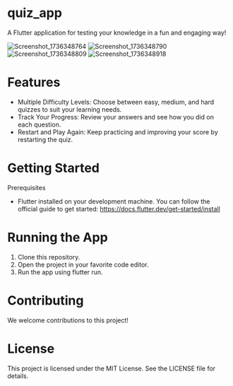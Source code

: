 # quiz_app

A Flutter application for testing your knowledge in a fun and engaging way!

![Screenshot_1736348764](https://github.com/user-attachments/assets/9d29339a-52a2-4790-9e2a-993f23859ecd)
![Screenshot_1736348790](https://github.com/user-attachments/assets/46fdb26f-e1a3-4148-9a78-897e8217b220)
![Screenshot_1736348809](https://github.com/user-attachments/assets/cf54fbcd-d6e6-49b3-bdad-77aa9d282ac9)
![Screenshot_1736348918](https://github.com/user-attachments/assets/46c738dc-d892-4a32-8b59-b3661e8581bd)


# Features

- Multiple Difficulty Levels: Choose between easy, medium, and hard quizzes to suit your learning needs.
- Track Your Progress: Review your answers and see how you did on each question.
- Restart and Play Again: Keep practicing and improving your score by restarting the quiz.

# Getting Started

Prerequisites

- Flutter installed on your development machine. You can follow the official guide to get started: https://docs.flutter.dev/get-started/install

# Running the App

1. Clone this repository.
2. Open the project in your favorite code editor.
3. Run the app using flutter run.

# Contributing

We welcome contributions to this project!

# License

This project is licensed under the MIT License. See the LICENSE file for details.
